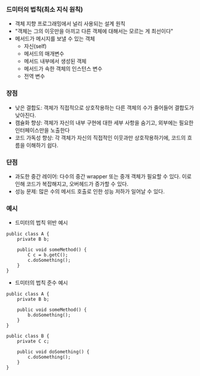 ### 드미터의 법칙(최소 지식 원칙)
- 객체 지향 프로그래밍에서 널리 사용되는 설계 원칙
- "객체는 그의 이웃만을 아끼고 다른 객체에 대해서는 모르는 게 최선이다"
- 메서드가 메시지를 보낼 수 있는 객체
    + 자신(self)
    + 메서드의 매개변수
    + 메서드 내부에서 생성된 객체
    + 메서드가 속한 객체의 인스턴스 변수
    + 전역 변수

### 장점
- 낮은 결합도: 객체가 직접적으로 상호작용하는 다른 객체의 수가 줄어들어 결합도가 낮아진다.
- 캠슐화 향상: 객체가 자신의 내부 구현에 대한 세부 사항을 숨기고, 외부에는 필요한 인터페이스만을 노출한다
- 코드 가독성 향상: 각 객체가 자신의 직접적인 이웃과만 상호작용하기에, 코드의 흐름을 이해하기 쉽다.

### 단점
- 과도한 중간 레이어: 다수의 중간 wrapper 또는 중개 객체가 필요할 수 있다. 이로 인해 코드가 복잡해지고, 오버헤드가 증가할 수 있다.
- 성능 문제: 많은 수의 메서드 호출로 인한 성능 저하가 일어날 수 있다.

### 예시
- 드미터의 법칙 위반 예시
```
public class A {
    private B b;

    public void someMethod() {
        C c = b.getC();
        c.doSomething();
    }
}
```

- 드미터의 법칙 준수 예시
```
public class A {
    private B b;

    public void someMethod() {
        b.doSomething();
    }
}

public class B {
    private C c;

    public void doSomething() {
        c.doSomething();
    }
}


```
